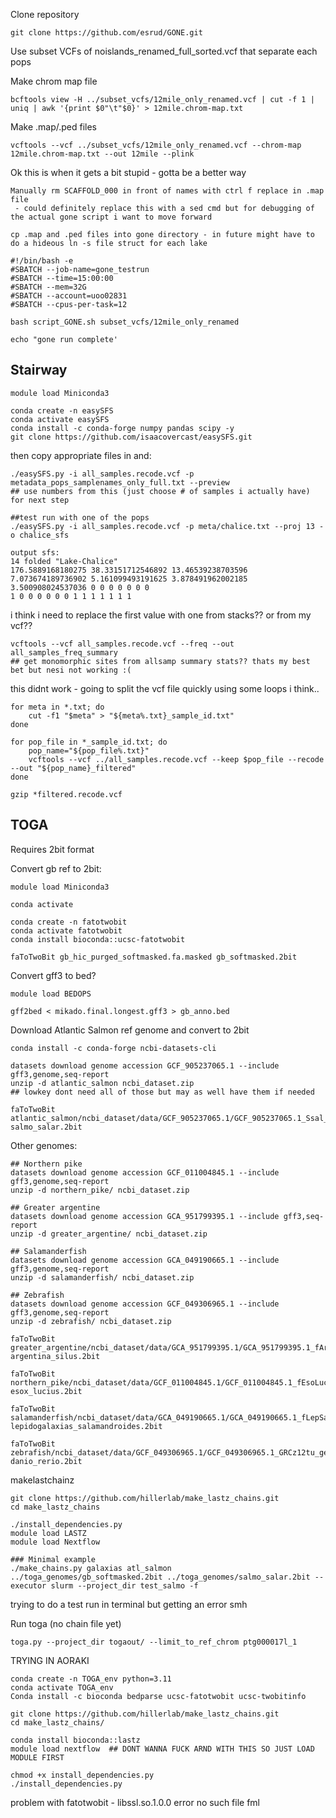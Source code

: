 Clone repository
```
git clone https://github.com/esrud/GONE.git
```

Use subset VCFs of noislands_renamed_full_sorted.vcf that separate each pops

Make chrom map file
```
bcftools view -H ../subset_vcfs/12mile_only_renamed.vcf | cut -f 1 | uniq | awk '{print $0"\t"$0}' > 12mile.chrom-map.txt
```
Make .map/.ped files
```
vcftools --vcf ../subset_vcfs/12mile_only_renamed.vcf --chrom-map 12mile.chrom-map.txt --out 12mile --plink
```

Ok this is when it gets a bit stupid - gotta be a better way
```
Manually rm SCAFFOLD_000 in front of names with ctrl f replace in .map file
 - could definitely replace this with a sed cmd but for debugging of the actual gone script i want to move forward

cp .map and .ped files into gone directory - in future might have to do a hideous ln -s file struct for each lake
```

```
#!/bin/bash -e
#SBATCH --job-name=gone_testrun
#SBATCH --time=15:00:00
#SBATCH --mem=32G
#SBATCH --account=uoo02831
#SBATCH --cpus-per-task=12

bash script_GONE.sh subset_vcfs/12mile_only_renamed

echo "gone run complete'
```
## Stairway
```
module load Miniconda3

conda create -n easySFS
conda activate easySFS
conda install -c conda-forge numpy pandas scipy -y
git clone https://github.com/isaacovercast/easySFS.git
```
then copy appropriate files in and:
```
./easySFS.py -i all_samples.recode.vcf -p metadata_pops_samplenames_only_full.txt --preview
## use numbers from this (just choose # of samples i actually have) for next step

##test run with one of the pops
./easySFS.py -i all_samples.recode.vcf -p meta/chalice.txt --proj 13 -o chalice_sfs

output sfs:
14 folded "Lake-Chalice"
176.5889168180275 38.33151712546892 13.46539238703596 7.073674189736902 5.161099493191625 3.878491962002185 3.500908024537036 0 0 0 0 0 0 0
1 0 0 0 0 0 0 1 1 1 1 1 1 1
```
i think i need to replace the first value with one from stacks?? or from my vcf??
```
vcftools --vcf all_samples.recode.vcf --freq --out all_samples_freq_summary
## get monomorphic sites from allsamp summary stats?? thats my best bet but nesi not working :(
```
this didnt work - going to split the vcf file quickly using some loops i think..

```
for meta in *.txt; do
    cut -f1 "$meta" > "${meta%.txt}_sample_id.txt"
done

for pop_file in *_sample_id.txt; do
    pop_name="${pop_file%.txt}"
    vcftools --vcf ../all_samples.recode.vcf --keep $pop_file --recode --out "${pop_name}_filtered"
done

gzip *filtered.recode.vcf

```


## TOGA
Requires 2bit format

Convert gb ref to 2bit:

```
module load Miniconda3

conda activate

conda create -n fatotwobit
conda activate fatotwobit
conda install bioconda::ucsc-fatotwobit

faToTwoBit gb_hic_purged_softmasked.fa.masked gb_softmasked.2bit
```

Convert gff3 to bed?
```
module load BEDOPS

gff2bed < mikado.final.longest.gff3 > gb_anno.bed

```

Download Atlantic Salmon ref genome and convert to 2bit 
```
conda install -c conda-forge ncbi-datasets-cli

datasets download genome accession GCF_905237065.1 --include gff3,genome,seq-report
unzip -d atlantic_salmon ncbi_dataset.zip
## lowkey dont need all of those but may as well have them if needed

faToTwoBit atlantic_salmon/ncbi_dataset/data/GCF_905237065.1/GCF_905237065.1_Ssal_v3.1_genomic.fna salmo_salar.2bit
```

Other genomes:
```
## Northern pike
datasets download genome accession GCF_011004845.1 --include gff3,genome,seq-report
unzip -d northern_pike/ ncbi_dataset.zip

## Greater argentine
datasets download genome accession GCA_951799395.1 --include gff3,seq-report
unzip -d greater_argentine/ ncbi_dataset.zip

## Salamanderfish
datasets download genome accession GCA_049190665.1 --include gff3,genome,seq-report
unzip -d salamanderfish/ ncbi_dataset.zip

## Zebrafish
datasets download genome accession GCF_049306965.1 --include gff3,genome,seq-report
unzip -d zebrafish/ ncbi_dataset.zip
```
```
faToTwoBit greater_argentine/ncbi_dataset/data/GCA_951799395.1/GCA_951799395.1_fArgSil1.1_genomic.fna argentina_silus.2bit

faToTwoBit northern_pike/ncbi_dataset/data/GCF_011004845.1/GCF_011004845.1_fEsoLuc1.pri_genomic.fna esox_lucius.2bit

faToTwoBit salamanderfish/ncbi_dataset/data/GCA_049190665.1/GCA_049190665.1_fLepSal2.hap1_genomic.fna lepidogalaxias_salamandroides.2bit

faToTwoBit zebrafish/ncbi_dataset/data/GCF_049306965.1/GCF_049306965.1_GRCz12tu_genomic.fna danio_rerio.2bit
```

makelastchainz
```
git clone https://github.com/hillerlab/make_lastz_chains.git
cd make_lastz_chains

./install_dependencies.py
module load LASTZ
module load Nextflow

### Minimal example
./make_chains.py galaxias atl_salmon ../toga_genomes/gb_softmasked.2bit ../toga_genomes/salmo_salar.2bit --executor slurm --project_dir test_salmo -f

```
trying to do a test run in terminal but getting an error smh


Run toga (no chain file yet)
```
toga.py --project_dir togaout/ --limit_to_ref_chrom ptg000017l_1 
```

TRYING IN AORAKI
```
conda create -n TOGA_env python=3.11
conda activate TOGA_env
Conda install -c bioconda bedparse ucsc-fatotwobit ucsc-twobitinfo

git clone https://github.com/hillerlab/make_lastz_chains.git
cd make_lastz_chains/

conda install bioconda::lastz
module load nextflow  ## DONT WANNA FUCK ARND WITH THIS SO JUST LOAD MODULE FIRST

chmod +x install_dependencies.py 
./install_dependencies.py

```

problem with fatotwobit - libssl.so.1.0.0 error no such file fml
